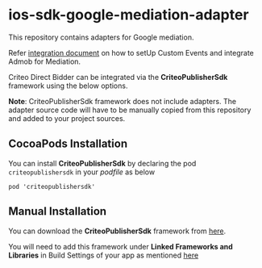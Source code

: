 # ios-sdk-google-mediation-adapter

This repository contains adapters for Google mediation. 

Refer [integration document](https://publisherdocs.criteotilt.com/sdk-ios/3.1/admob-mediation/) on how to setUp Custom Events and integrate Admob for Mediation.

Criteo Direct Bidder can be integrated via the __CriteoPublisherSdk__ framework using the below options.

__Note__: CriteoPublisherSdk framework does not include adapters. The adapter source code will have to be manually copied from this repository and added to your project sources.

## CocoaPods Installation

You can install __CriteoPublisherSdk__ by declaring the pod ```criteopublishersdk``` in your _podfile_ as below

```
pod 'criteopublishersdk'
```

## Manual Installation

You can download the __CriteoPublisherSdk__ framework from [here](https://publisherdocs.criteotilt.com/sdk-ios/3.1/admob-mediation/). 

You will need to add this framework under __Linked Frameworks and Libraries__ in Build Settings of your app
as mentioned [here](https://publisherdocs.criteotilt.com/sdk-ios/2.2/googleadmanager/#add-criteo-module)
